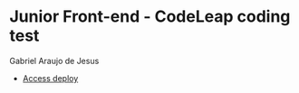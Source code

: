 <h1>Junior Front-end - CodeLeap coding test</h1>
<p>Gabriel Araujo de Jesus</p>

- [Access deploy](https://codeleap-coding-test.netlify.app/)